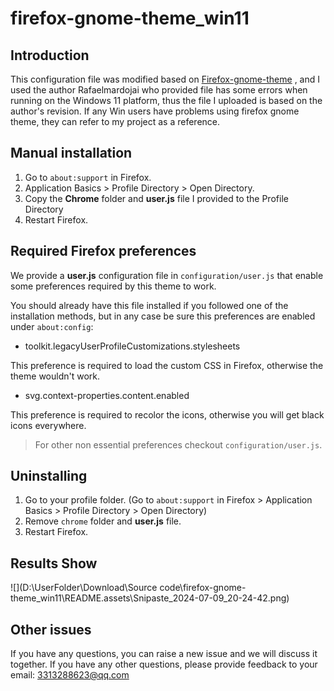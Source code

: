 # firefox-gnome-theme_win11

## Introduction

This configuration file was modified based on [Firefox-gnome-theme](https://github.com/rafaelmardojai/firefox-gnome-theme) , and I used the author Rafaelmardojai who provided file has some errors when running on the Windows 11 platform, thus the file I uploaded is based on the author's revision. If any Win users have problems using firefox gnome theme, they can refer to my project as a reference.

## Manual installation

1. Go to `about:support` in Firefox.
2. Application Basics > Profile Directory > Open Directory.
3. Copy the **Chrome** folder and **user.js** file I provided to the Profile Directory
4. Restart Firefox.

## Required Firefox preferences

We provide a **user.js** configuration file in `configuration/user.js` that enable some preferences required by this theme to work.

You should already have this file installed if you followed one of the installation methods, but in any case be sure this preferences are enabled under `about:config`:

- toolkit.legacyUserProfileCustomizations.stylesheets

This preference is required to load the custom CSS in Firefox, otherwise the theme wouldn't work.

- svg.context-properties.content.enabled

This preference is required to recolor the icons, otherwise you will get black icons everywhere.

> For other non essential preferences checkout `configuration/user.js`.

## Uninstalling

1. Go to your profile folder. (Go to `about:support` in Firefox > Application Basics > Profile Directory > Open Directory)
2. Remove `chrome` folder and **user.js** file.
3. Restart Firefox.

## Results Show

![](D:\UserFolder\Download\Source code\firefox-gnome-theme_win11\README.assets\Snipaste_2024-07-09_20-24-42.png)

## Other issues

If you have any questions, you can raise a new issue and we will discuss it together. If you have any other questions, please provide feedback to your email: 3313288623@qq.com